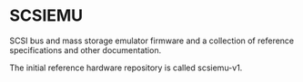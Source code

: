 # SCSIEMU

SCSI bus and mass storage emulator firmware and a collection of reference specifications and other documentation.

The initial reference hardware repository is called scsiemu-v1.
